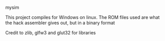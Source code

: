mysim

This project compiles for Windows on linux.
The ROM files used are what the hack assembler gives out, but in a binary format

Credit to zlib, glfw3 and glut32 for libraries

